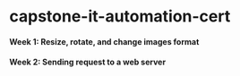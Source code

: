 # capstone-it-automation-cert
#### Week 1: Resize, rotate, and change images format
#### Week 2: Sending request to a web server
